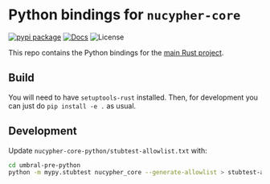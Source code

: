 # Python bindings for `nucypher-core`

[![pypi package][pypi-image]][pypi-link] [![Docs][rtd-image]][rtd-link] ![License][pypi-license-image]

This repo contains the Python bindings for the [main Rust project][nucypher-core].


## Build

You will need to have `setuptools-rust` installed. Then, for development you can just do `pip install -e .` as usual.

## Development

Update `nucypher-core-python/stubtest-allowlist.txt` with:
```bash
cd umbral-pre-python
python -m mypy.stubtest nucypher_core --generate-allowlist > stubtest-allowlist.txt
```

[pypi-image]: https://img.shields.io/pypi/v/nucypher-core
[pypi-link]: https://pypi.org/project/nucypher-core/
[pypi-license-image]: https://img.shields.io/pypi/l/nucypher-core
[rtd-image]: https://readthedocs.org/projects/nucypher-core/badge/?version=latest
[rtd-link]: https://nucypher-core.readthedocs.io/en/latest/
[nucypher-core]: https://github.com/nucypher/nucypher-core/tree/main/nucypher-core

